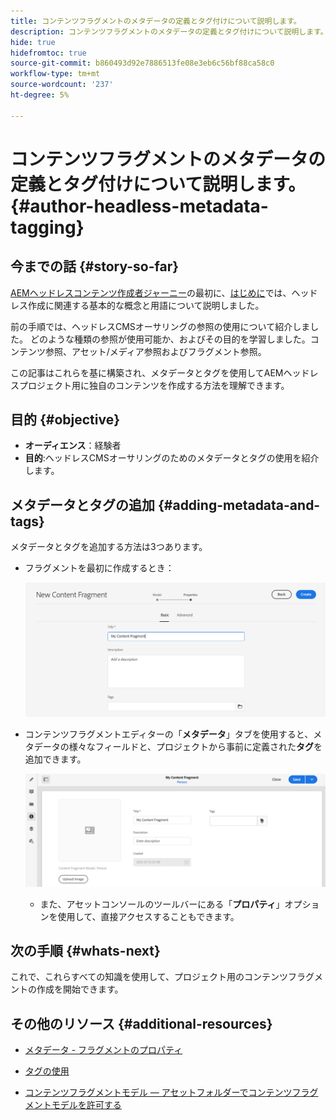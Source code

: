 ```yaml
---
title: コンテンツフラグメントのメタデータの定義とタグ付けについて説明します。
description: コンテンツフラグメントのメタデータの定義とタグ付けについて説明します。
hide: true
hidefromtoc: true
source-git-commit: b860493d92e7886513fe08e3eb6c56bf88ca58c0
workflow-type: tm+mt
source-wordcount: '237'
ht-degree: 5%

---
```



# コンテンツフラグメントのメタデータの定義とタグ付けについて説明します。 {#author-headless-metadata-tagging}

## 今までの話 {#story-so-far}

[AEMヘッドレスコンテンツ作成者ジャーニー](overview.md)の最初に、[はじめに](introduction.md)では、ヘッドレス作成に関連する基本的な概念と用語について説明しました。

前の手順では、ヘッドレスCMSオーサリングの参照の使用について紹介しました。 どのような種類の参照が使用可能か、およびその目的を学習しました。コンテンツ参照、アセット/メディア参照およびフラグメント参照。

この記事はこれらを基に構築され、メタデータとタグを使用してAEMヘッドレスプロジェクト用に独自のコンテンツを作成する方法を理解できます。

## 目的 {#objective}

* **オーディエンス**：経験者
* **目的**:ヘッドレスCMSオーサリングのためのメタデータとタグの使用を紹介します。

## メタデータとタグの追加 {#adding-metadata-and-tags}

メタデータとタグを追加する方法は3つあります。

* フラグメントを最初に作成するとき：

   ![コンテンツフラグメントを作成 — 名前を指定](/help/journey-headless/author/assets/headless-journey-author-content-fragment-03.png)

* コンテンツフラグメントエディターの「**メタデータ**」タブを使用すると、メタデータの様々なフィールドと、プロジェクトから事前に定義された&#x200B;**タグ**&#x200B;を追加できます。

   ![コンテンツフラグメントエディター — メタデータ](/help/journey-headless/author/assets/headless-journey-author-metadata-01.png)

   * また、アセットコンソールのツールバーにある「**プロパティ**」オプションを使用して、直接アクセスすることもできます。

## 次の手順 {#whats-next}

これで、これらすべての知識を使用して、プロジェクト用のコンテンツフラグメントの作成を開始できます。

## その他のリソース {#additional-resources}

* [メタデータ - フラグメントのプロパティ](/help/assets/content-fragments/content-fragments-metadata.md)

* [タグの使用](/help/sites-cloud/authoring/features/tags.md)

* [コンテンツフラグメントモデル — アセットフォルダーでコンテンツフラグメントモデルを許可する](/help/assets/content-fragments/content-fragments-models.md#allowing-content-fragment-models-assets-folder)